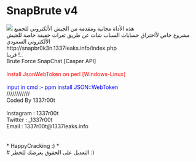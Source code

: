 # SnapBrute v4
<img src="https://a.top4top.net/p_659qj00e0.jpg">
هذه الأداة مجانية ومقدمة من الجيش الألكتروني للجميع
<br>
مشروع خاص لأاختراق حسابات السناب شات عن طريق ثغرات حقيقة خاصة للجيش الألكتروني السعودي
<br>
http://snapbr0k3n.1337leaks.info/index.php
<br>
قريبا !..
<br>
Brute Force SnapChat [Casper API]<br>
<br>
<font color="red">
  Install JsonWebToken on perl [Windows-Linux]<br>
  <br>
</font>
<font color="blue">
  input in cmd :-
  ppm install JSON::WebToken
</font><br>
////////////<br>
Coded By 1337r00t<br><br>
Instagram : 1337r00t <br>
Twitter : _1337r00t<br>
Email : 1337r00t@1337leaks.info<br>
<br><br>
* HappyCracking :) *
<br>
# التعديل على الحقوق يعرضك للخطر :)

